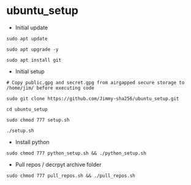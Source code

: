 # ubuntu_setup

* Initial update

```
sudo apt update

sudo apt upgrade -y

sudo apt install git

```

* Initial setup

```
# Copy public.gpg and secret.gpg from airgapped secure storage to /home/jim/ before executing code

sudo git clone https://github.com/Jimmy-sha256/ubuntu_setup.git

cd ubuntu_setup

sudo chmod 777 setup.sh

./setup.sh
```

* Install python 

```
sudo chmod 777 python_setup.sh && ./python_setup.sh
```


* Pull repos / decrpyt archive folder

```
sudo chmod 777 pull_repos.sh && ./pull_repos.sh
```

